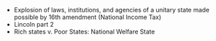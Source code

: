 - Explosion of laws, institutions, and agencies of a unitary state made possible by 16th amendment (National Income Tax)
- Lincoln part 2
- Rich states v. Poor States: National Welfare State 